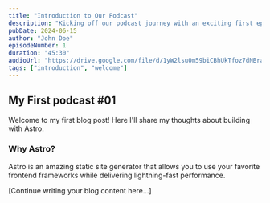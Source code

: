 ```yaml
---
title: "Introduction to Our Podcast"
description: "Kicking off our podcast journey with an exciting first episode"
pubDate: 2024-06-15
author: "John Doe"
episodeNumber: 1
duration: "45:30"
audioUrl: "https://drive.google.com/file/d/1yW2lsu0m59biCBhUkTfoz7dNBraDz_g2/preview"
tags: ["introduction", "welcome"]
---
```


## My First podcast  #01

Welcome to my first blog post! Here I'll share my thoughts about building with Astro.

### Why Astro?

Astro is an amazing static site generator that allows you to use your favorite frontend frameworks while delivering lightning-fast performance.

[Continue writing your blog content here...]